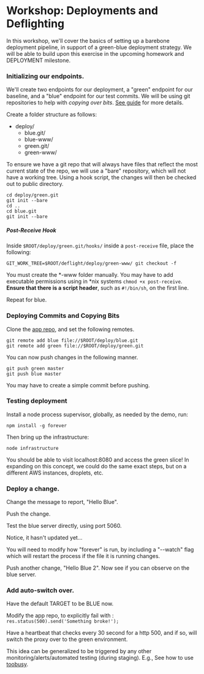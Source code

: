 # Workshop: Deployments and Deflighting

In this workshop, we'll cover the basics of setting up a barebone deployment pipeline, in support of a green-blue deployment strategy.  We will be able to build upon this exercise in the upcoming homework and DEPLOYMENT milestone.

### Initializing our endpoints.

We'll create two endpoints for our deployment, a "green" endpoint for our baseline, and a "blue" endpoint for our test commits.  We will be using git repositories to help with *copying over bits*.  [See guide](http://toroid.org/ams/git-website-howto) for more details.

Create a folder structure as follows:

* deploy/
  * blue.git/
  * blue-www/
  * green.git/
  * green-www/

To ensure we have a git repo that will always have files that reflect the most current state of the repo, we will use a "bare" repository, which will not have a working tree.  Using a hook script, the changes will then be checked out to public directory.

    cd deploy/green.git
    git init --bare
    cd ..
    cd blue.git
    git init --bare

##### Post-Receive Hook

Inside `$ROOT/deploy/green.git/hooks/` inside a `post-receive` file, place the following:

    GIT_WORK_TREE=$ROOT/deflight/deploy/green-www/ git checkout -f

You must create the *-www folder manually.
You may have to add executable permissions using in *nix systems `chmod +x post-receive`.
**Ensure that there is a script header**, such as `#!/bin/sh`, on the first line.

Repeat for blue.

### Deploying Commits and Copying Bits

Clone the [app repo](https://github.com/CSC-DevOps/App), and set the following remotes.

    git remote add blue file://$ROOT/deploy/blue.git
    git remote add green file://$ROOT/deploy/green.git

You can now push changes in the following manner.

    git push green master
    git push blue master

You may have to create a simple commit before pushing.

### Testing deployment

Install a node process supervisor, globally, as needed by the demo, run:

    npm install -g forever

Then bring up the infrastructure:

    node infrastructure

You should be able to visit localhost:8080 and access the green slice!
In expanding on this concept, we could do the same exact steps, but on a different AWS instances, droplets, etc.

### Deploy a change.

Change the message to report, "Hello Blue".  

Push the change.

Test the blue server directly, using port 5060.

Notice, it hasn't updated yet...

You will need to modify how "forever" is run, by including a "--watch" flag which will restart the process if the file it is running changes.

Push another change, "Hello Blue 2".  Now see if you can observe on the blue server.

### Add auto-switch over.

Have the default TARGET to be BLUE now.

Modify the app repo, to explicitly fail with : `res.status(500).send('Something broke!');`

Have a heartbeat that checks every 30 second for a http 500, and if so, will switch the proxy over to the green environment.

This idea can be generalized to be triggered by any other monitoring/alerts/automated testing (during staging). E.g., See how to use [toobusy](https://hacks.mozilla.org/2013/01/building-a-node-js-server-that-wont-melt-a-node-js-holiday-season-part-5/).
